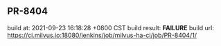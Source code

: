 <h2><a name="pr-8404" class="anchor" href="#pr-8404" rel="nofollow" aria-hidden="true"><span class="octicon octicon-link"></span></a>PR-8404</h2>

<p>build at: 2021-09-23 16:18:28 +0800 CST
build result: <strong>FAILURE</strong>
build url: <a href="https://ci.milvus.io:18080/jenkins/job/milvus-ha-ci/job/PR-8404/1/" rel="nofollow">https://ci.milvus.io:18080/jenkins/job/milvus-ha-ci/job/PR-8404/1/</a></p>
